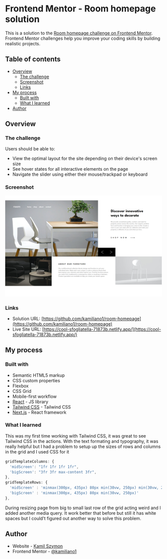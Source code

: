 # Frontend Mentor - Room homepage solution

This is a solution to the [Room homepage challenge on Frontend Mentor](https://www.frontendmentor.io/challenges/room-homepage-BtdBY_ENq). Frontend Mentor challenges help you improve your coding skills by building realistic projects. 

## Table of contents

- [Overview](#overview)
  - [The challenge](#the-challenge)
  - [Screenshot](#screenshot)
  - [Links](#links)
- [My process](#my-process)
  - [Built with](#built-with)
  - [What I learned](#what-i-learned)
- [Author](#author)

## Overview

### The challenge

Users should be able to:

- View the optimal layout for the site depending on their device's screen size
- See hover states for all interactive elements on the page
- Navigate the slider using either their mouse/trackpad or keyboard

### Screenshot

![](./screenshot.jpg)

### Links

- Solution URL: [https://github.com/kamiliano1/room-homepage](https://github.com/kamiliano1/room-homepage)
- Live Site URL: [https://cool-sfogliatella-71873b.netlify.app/](https://cool-sfogliatella-71873b.netlify.app/)

## My process

### Built with

- Semantic HTML5 markup
- CSS custom properties
- Flexbox
- CSS Grid
- Mobile-first workflow
- [React](https://reactjs.org/) - JS library
- [Tailwind CSS](https://tailwindcss.com/) - Tailwind CSS
- [Next.js](https://nextjs.org/) - React framework

### What I learned

This was my first time working with Tailwind CSS, it was great to see Tailwind CSS in the actions. With the text formating and typography, it was really helpful but I had a problem to setup up the sizes of rows and columns in the grid and I used CSS for it
```js
gridTemplateColumns: {
  'midScreen': "1fr 1fr 1fr 1fr",
  'bigScreen': "3fr 3fr max-content 3fr",
},
gridTemplateRows: {
  'midScreen' : 'minmax(300px, 435px) 80px min(30vw, 250px) min(30vw, 250px)',
  'bigScreen' : 'minmax(300px, 435px) 80px min(30vw, 250px)'
},
```

During resizing page from big to small last row of the grid acting weird and I added another media query. It work better that before but still it has white spaces but I could't figured out another way to solve this problem.

## Author

- Website - [Kamil Szymon](https://github.com/kamiliano1)
- Frontend Mentor - [@kamiliano1](https://www.frontendmentor.io/profile/kamiliano1)

